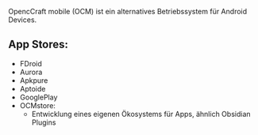 OpencCraft mobile (OCM) ist ein alternatives Betriebssystem für Android Devices. 
## App Stores:
- FDroid
- Aurora
- Apkpure
- Aptoide
- GooglePlay
- OCMstore:
	- Entwicklung eines eigenen Ökosystems für Apps, ähnlich Obsidian Plugins

